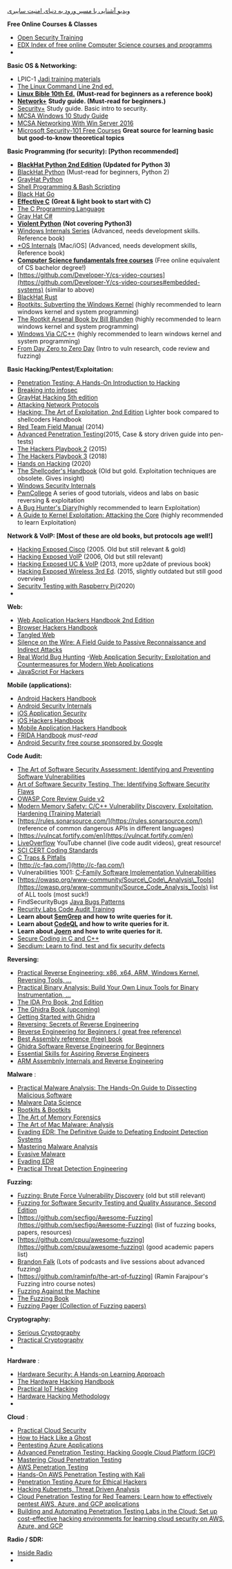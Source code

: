  [ویدیو آشنایی با مسیر ورود به دنیای امنیت سایبری](https://www.youtube.com/live/M6-ELr9FRNY)

**Free Online Courses & Classes**
- [Open Security Training](https://p.ost2.fyi/)
- [EDX Index of free online Computer Science courses and programms](https://www.edx.org/learn/computer-science)
- 


**Basic OS &amp; Networking:**
- LPIC-1 [Jadi training materials](https://linux1st.com/)
- [The Linux Command Line 2nd ed.](https://nostarch.com/tlcl2)
- [**Linux Bible 10th Ed.**](https://www.amazon.com/Linux-Bible-Christopher-Negus-dp-1119578884/dp/1119578884/) **(Must-read for beginners as a reference book)**
- [**Network+**](https://www.amazon.com/CompTIA-Network-Guide-Sixth-N10-006-dp-0071848223/dp/0071848223/) **Study guide. (Must-read for beginners.)**
- [Security+](https://www.amazon.com/CompTIA-Security-Certification-Guide-SY0-601-dp-1260464008/dp/1260464008/) Study guide. Basic intro to security.
- [MCSA Windows 10 Study Guide](https://www.amazon.com/dp/1119384966/)
- [MCSA Networking With Win Server 2016](https://www.amazon.com/Exam-70-741-Networking-Windows-Server/dp/0735697426)
- [Microsoft Security-101 Free Courses](https://github.com/microsoft/Security-101) **Great source for learning basic but good-to-know theoretical topics**

**Basic Programming (for security): [Python recommended]**

- [**BlackHat Python 2nd Edition**](https://nostarch.com/black-hat-python2E) **(Updated for Python 3)**
- [BlackHat Python](https://www.amazon.com/Black-Hat-Python-Programming-Pentesters/dp/1593275900) (Must-read for beginners, Python 2)
- [GrayHat Python](https://www.amazon.com/Gray-Hat-Python-Programming-Engineers-ebook/dp/B007V2DNEK/ref=sr_1_1?dchild=1&amp;keywords=grayhat+python&amp;qid=1585827699&amp;s=books&amp;sr=1-1)
- [Shell Programming &amp; Bash Scripting](https://www.amazon.co.jp/-/en/Robert-Collins/dp/1540637700)
- [Black Hat Go](https://www.amazon.com/Black-Hat-Go-Programming-Pentesters/dp/1593278659)
- [**Effective C**](https://www.amazon.com/Effective-Introduction-Professional-Robert-Seacord-ebook/dp/B0852NTB2H/) **(Great &amp; light book to start with C)**
- [The C Programming Language](https://www.amazon.se/-/en/Brian-Kernighan/dp/0131103628)
- [Gray Hat C#](https://www.amazon.com/Gray-Hat-Creating-Automating-Security/dp/1593277598/)
- [**Violent Python**](https://www.amazon.com/Violent-Python-Cookbook-Penetration-Engineers/dp/1597499579) **(Not covering Python3)**
- [Windows Internals Series](https://docs.microsoft.com/en-us/sysinternals/learn/windows-internals) (Advanced, needs development skills. Reference book)
- [\*OS Internals](http://newosxbook.com/index.php) [Mac/iOS] (Advanced, needs development skills, Reference book)
- [**Computer Science fundamentals free courses**](https://github.com/ossu/computer-science) (Free online equivalent of CS bachelor degree!)
- [https://github.com/Developer-Y/cs-video-courses](https://github.com/Developer-Y/cs-video-courses#embedded-systems) (similar to above)
- [BlackHat Rust](https://kerkour.com/black-hat-rust)
- [Rootkits: Subverting the Windows Kernel](https://www.amazon.de/Rootkits-Subverting-Addison-Wesley-Software-Security/dp/0321294319) (highly recommended to learn windows kernel and system programming)
- [The Rootkit Arsenal Book by Bill Blunden](https://www.amazon.de/-/en/Rootkit-Arsenal-Escape-Evasion-Corners/dp/144962636X) (highly recommended to learn windows kernel and system programming)
- [Windows Via C/C++](https://www.amazon.de/-/en/Windows-Via-C-Jeffrey-Richter/dp/0735663777) (highly recommended to learn windows kernel and system programming)
- [From Day Zero to Zero Day](https://nostarch.com/zero-day) (Intro to vuln research, code review and fuzzing)

**Basic Hacking/Pentest/Exploitation:**

- [Penetration Testing: A Hands-On Introduction to Hacking](https://www.amazon.com/Penetration-Testing-Hands-Introduction-Hacking-ebook/dp/B00KME7GN8/ref=sr_1_1?dchild=1&amp;keywords=penetration+testing&amp;qid=1585823901&amp;s=books&amp;sr=1-1)
- [Breaking into infosec](https://leanpub.com/ltr101-breaking-into-infosec/)
- [GrayHat Hacking 5th edition](https://www.amazon.com/Gray-Hat-Hacking-Ethical-Handbook-ebook/dp/B07D3J9J4H/ref=sr_1_1?dchild=1&amp;keywords=grayhat+hacking&amp;qid=1585823933&amp;s=books&amp;sr=1-1)
- [Attacking Network Protocols](https://www.amazon.com/Attacking-Network-Protocols-Analysis-Exploitation/dp/1593277504/)
- [Hacking: The Art of Exploitation, 2nd Edition](https://www.amazon.com/Hacking-Art-Exploitation-Jon-Erickson/dp/1593271441) Lighter book compared to shellcoders Handbook
- [Red Team Field Manual](https://www.amazon.co.uk/dp/1494295504/) (2014)
- [Advanced Penetration Testing](https://www.amazon.co.uk/Advanced-Penetration-Testing-Hacking-Networks/dp/1119367689/)(2015, Case &amp; story driven guide into pen-tests)
- [The Hackers Playbook 2](https://www.amazon.co.uk/dp/1512214566/) (2015)
- [The Hackers Playbook 3](https://www.amazon.co.uk/Hacker-Playbook-Practical-Penetration-Testing/dp/1980901759/) (2018)
- [Hands on Hacking](https://www.wiley.com/en-se/Hands+on+Hacking-p-9781119561453) (2020)
- [The Shellcoder&#39;s Handbook](https://www.amazon.com/Shellcoders-Handbook-Discovering-Exploiting-Security/dp/047008023X) (Old but gold. Exploitation techniques are obsolete. Gives insight)
- [Windows Security Internals](https://www.amazon.com/dp/1718501986/)
- [PwnCollege](https://pwn.college/) A series of good tutorials, videos and labs on basic reversing & exploitation
- [A Bug Hunter's Diary](https://www.amazon.com/Bug-Hunters-Diary-Software-Security/dp/1593273851)(highly recommended to learn Exploitation)
- [A Guide to Kernel Exploitation: Attacking the Core](https://www.amazon.de/-/en/Guide-Kernel-Exploitation-Attacking-Core/dp/1597494860) (highly recommended to learn Exploitation)

**Network &amp; VoIP: [Most of these are old books, but protocols age well!]**

- [Hacking Exposed Cisco](https://www.amazon.co.uk/Hacking-Exposed-Cisco-Networks-Solutions/dp/0072259175/) (2005. Old but still relevant &amp; gold)
- [Hacking Exposed VoIP](https://www.amazon.com/Hacking-Exposed-VoIP-Security-Solutions/dp/0072263644) (2006, Old but still relevant)
- [Hacking Exposed UC &amp; VoIP](https://www.amazon.com/Hacking-Exposed-Communications-Security-Solutions/dp/0071798765) (2013, more up2date of previous book)
- [Hacking Exposed Wireless 3rd Ed](https://www.amazon.com/Hacking-Exposed-Wireless-Third-Solutions/dp/0071827633/). (2015, slightly outdated but still good overview)
- [Security Testing with Raspberry Pi](https://www.amazon.com/dp/1072017679/ref=cm_sw_r_cp_apa_i_Kw3pFbQTX5HK7)(2020)
-

**Web:**

- [Web Application Hackers Handbook 2nd Edition](https://www.amazon.com/Web-Application-Hackers-Handbook-Exploiting-ebook/dp/B005LVQA9S/ref=sr_1_1?dchild=1&amp;keywords=web+application+hackers+handbook&amp;qid=1585824138&amp;s=books&amp;sr=1-1)
- [Browser Hackers Handbook](https://www.amazon.com/Browser-Hackers-Handbook-Wade-Alcorn/dp/1118662091/ref=dp_rm_title_3)
- [Tangled Web](https://www.amazon.com/Tangled-Web-Securing-Modern-Applications-ebook/dp/B006FZ3UNI/ref=sr_1_1?dchild=1&amp;keywords=tangled+web&amp;qid=1585825076&amp;s=books&amp;sr=1-1)
- [Silence on the Wire: A Field Guide to Passive Reconnaissance and Indirect Attacks](https://www.amazon.com/Silence-Wire-Passive-Reconnaissance-Indirect-ebook/dp/B008FRNHVY/ref=pd_sim_351_2/132-4739914-1656761?_encoding=UTF8&amp;pd_rd_i=B008FRNHVY&amp;pd_rd_r=7af4ed8e-205e-4c4a-9c88-f6d6ed0eae98&amp;pd_rd_w=5vNYV&amp;pd_rd_wg=ovx5d&amp;pf_rd_p=bab57536-7c8f-4781-a8ed-3e270b9cd303&amp;pf_rd_r=K3DE7F4PF83RP6FJWBPH&amp;psc=1&amp;refRID=K3DE7F4PF83RP6FJWBPH)
- [Real World Bug Hunting](https://www.amazon.com/Real-World-Bug-Hunting-Field-Hacking/dp/1593278616/)
-[Web Application Security: Exploitation and Countermeasures for Modern Web Applications](https://www.amazon.com/dp/1098143930)
- [JavaScript For Hackers](https://leanpub.com/javascriptforhackers)

**Mobile (applications):**

- [Android Hackers Handbook](https://www.amazon.com/Android-Hackers-Handbook-Joshua-Drake/dp/111860864X/ref=sr_1_5?dchild=1&amp;keywords=application+hackers+handbook&amp;qid=1585827784&amp;s=books&amp;sr=1-5)
- [Android Security Internals](https://www.amazon.com/Android-Security-Internals-Depth-Architecture-ebook/dp/B00P8DRZWA/ref=pd_sim_ebk_14_1/132-4739914-1656761?_encoding=UTF8&amp;pd_rd_i=B00P8DRZWA&amp;pd_rd_r=016875f9-bf64-4aae-8a21-2a34f792823b&amp;pd_rd_w=ousqy&amp;pd_rd_wg=BXMWR&amp;pf_rd_p=dc5f8131-4953-4e94-b701-14887e2f8999&amp;pf_rd_r=RE1XAMK6DS06W1BCY0PG&amp;psc=1&amp;refRID=RE1XAMK6DS06W1BCY0PG)
- [iOS Application Security](https://www.amazon.com/iOS-Application-Security-Definitive-Developers-ebook/dp/B01BLVZ3IK/ref=pd_sim_351_2/132-4739914-1656761?_encoding=UTF8&amp;pd_rd_i=B01BLVZ3IK&amp;pd_rd_r=afcdd8be-7855-420f-9674-81d3b711c430&amp;pd_rd_w=mO8bw&amp;pd_rd_wg=unNtf&amp;pf_rd_p=bab57536-7c8f-4781-a8ed-3e270b9cd303&amp;pf_rd_r=ATDGZE2ZYC3W7A5AFM3D&amp;psc=1&amp;refRID=ATDGZE2ZYC3W7A5AFM3D)
- [iOS Hackers Handbook](https://www.amazon.com/iOS-Hackers-Handbook-Charlie-Miller-ebook/dp/B00888KNL2/ref=pd_sim_ebk_14_2/132-4739914-1656761?_encoding=UTF8&amp;pd_rd_i=B00888KNL2&amp;pd_rd_r=016875f9-bf64-4aae-8a21-2a34f792823b&amp;pd_rd_w=ousqy&amp;pd_rd_wg=BXMWR&amp;pf_rd_p=dc5f8131-4953-4e94-b701-14887e2f8999&amp;pf_rd_r=RE1XAMK6DS06W1BCY0PG&amp;psc=1&amp;refRID=RE1XAMK6DS06W1BCY0PG)
- [Mobile Application Hackers Handbook](https://www.amazon.com/Mobile-Application-Hackers-Handbook/dp/1118958500/ref=dp_rm_img_1)
- [FRIDA Handbook](https://learnfrida.info/) *must-read*
- [Android Security free course sponsored by Google](https://app.hextree.io/map/android)

**Code Audit:**

- [The Art of Software Security Assessment: Identifying and Preventing Software Vulnerabilities](https://www.amazon.com/Art-Software-Security-Assessment-Vulnerabilities-ebook/dp/B004XVIWU2/ref=sr_1_1?crid=1ILVYQ2YOZME8&amp;dchild=1&amp;keywords=art+of+software+security+assessment&amp;qid=1585821139&amp;s=digital-text&amp;sprefix=art+of+softwa%2Cdigital-text%2C225&amp;sr=1-1)
- [Art of Software Security Testing, The: Identifying Software Security Flaws](https://www.amazon.com/Art-Software-Security-Testing-Identifying/dp/0321304861)
- [OWASP Core Review Guide v2](https://www.owasp.org/images/5/53/OWASP_Code_Review_Guide_v2.pdf)
- [Modern Memory Safety: C/C++ Vulnerability Discovery, Exploitation, Hardening (Training Material)](https://github.com/struct/mms)
- [https://rules.sonarsource.com/](https://rules.sonarsource.com/) (reference of common dangerous APIs in different languages)
- [https://vulncat.fortify.com/en](https://vulncat.fortify.com/en)
- [LiveOverflow](https://www.youtube.com/c/LiveOverflowCTF) YouTube channel (live code audit videos), great resource!
- [SCI CERT Coding Standards](https://wiki.sei.cmu.edu/confluence/display/c/SEI+CERT+C+Coding+Standard)
- [C Traps &amp; Pitfalls](http://literateprogramming.com/ctraps.pdf)
- [http://c-faq.com/](http://c-faq.com/)
- Vulnerabilities 1001: [C-Family Software Implementation Vulnerabilities](https://p.ost2.fyi/courses/course-v1:OpenSecurityTraining2+Vulns1001_C-derived+2022_v1/about)
- [https://owasp.org/www-community/Source\_Code\_Analysis\_Tools](https://owasp.org/www-community/Source_Code_Analysis_Tools) list of ALL tools (most suck!)
- FindSecurityBugs [Java Bugs Patterns](https://find-sec-bugs.github.io/bugs.htm)
- [ Recurity Labs Code Audit Training](https://code-audit-training.gitlab.io/)
-  **Learn about [SemGrep](https://semgrep.dev/docs/getting-started/) and how to write queries for it.**
-  **Learn about [CodeQL](https://codeql.github.com/docs/codeql-cli/getting-started-with-the-codeql-cli/) and how to write queries for it.**
-  **Learn about [Joern](https://joern.io/) and how to write queries for it.**
- [Secure Coding in C and C++](https://www.amazon.se/-/en/Robert-Seacord/dp/0321822137)
- [Secdium: Learn to find, test and fix security defects](https://learn.secdim.com/)

**Reversing:**

- [Practical Reverse Engineering: x86, x64, ARM, Windows Kernel, Reversing Tools, ...](https://www.amazon.com/Practical-Reverse-Engineering-Reversing-Obfuscation-ebook/dp/B00IA22R2Y/ref=sr_1_3?dchild=1&amp;keywords=reverse+engineering&amp;qid=1585820697&amp;s=digital-text&amp;sr=1-3)
- [Practical Binary Analysis: Build Your Own Linux Tools for Binary Instrumentation, ...](https://www.amazon.com/Practical-Binary-Analysis-Instrumentation-Disassembly-ebook/dp/B07BPKWJVT/ref=pd_sim_351_4/132-4739914-1656761?_encoding=UTF8&amp;pd_rd_i=B07BPKWJVT&amp;pd_rd_r=b4ef5f2b-0d4d-444b-aa73-484e65182f24&amp;pd_rd_w=OCyY0&amp;pd_rd_wg=TQ21N&amp;pf_rd_p=bab57536-7c8f-4781-a8ed-3e270b9cd303&amp;pf_rd_r=7YY83Z4WY39XX05FDQ1W&amp;psc=1&amp;refRID=7YY83Z4WY39XX05FDQ1W)
- [The IDA Pro Book, 2nd Edition](https://www.amazon.com/IDA-Pro-Book-2nd-ebook/dp/B005EI84TM/ref=pd_sim_351_3/132-4739914-1656761?_encoding=UTF8&amp;pd_rd_i=B005EI84TM&amp;pd_rd_r=b4ef5f2b-0d4d-444b-aa73-484e65182f24&amp;pd_rd_w=OCyY0&amp;pd_rd_wg=TQ21N&amp;pf_rd_p=bab57536-7c8f-4781-a8ed-3e270b9cd303&amp;pf_rd_r=7YY83Z4WY39XX05FDQ1W&amp;psc=1&amp;refRID=7YY83Z4WY39XX05FDQ1W)
- [The Ghidra Book (upcoming)](https://nostarch.com/GhidraBook)
- [Getting Started with Ghidra](https://www.oreilly.com/library/view/getting-started-with/9781098115265/)
- [Reversing: Secrets of Reverse Engineering](https://www.amazon.com/Reversing-Secrets-Engineering-Eldad-Eilam-ebook/dp/B007032XZK/ref=pd_sim_351_3/132-4739914-1656761?_encoding=UTF8&amp;pd_rd_i=B007032XZK&amp;pd_rd_r=1a048edf-5ef5-4ccf-bd40-d04f2f57ffb3&amp;pd_rd_w=e437a&amp;pd_rd_wg=Myaz1&amp;pf_rd_p=bab57536-7c8f-4781-a8ed-3e270b9cd303&amp;pf_rd_r=ZC5VJ6NGVHJVN4BXY6JX&amp;psc=1&amp;refRID=ZC5VJ6NGVHJVN4BXY6JX)
- [Reverse Engineering for Beginners ( great free reference)](https://beginners.re/)
- [Best Assembly reference (free) book](http://www.plantation-productions.com/Webster/)
- [Ghidra Software Reverse Engineering for Beginners](https://www.amazon.com/dp/1800207972/)
- [Essential Skills for Aspiring Reverse Engineers](https://reverencecyber.com/decoding-the-craft-essential-skills-for-aspiring-reverse-engineers/)
- [ARM Assembnly Internals and Reverse Engineering](https://www.amazon.com/Blue-Fox-Assembly-Internals-Analysis/dp/1119745306)

**Malware** :

- [Practical Malware Analysis: The Hands-On Guide to Dissecting Malicious Software](https://www.amazon.com/gp/product/1593272901/ref=dbs_a_def_rwt_bibl_vppi_i0)
- [Malware Data Science](https://www.amazon.com/Malware-Data-Science-Detection-Attribution-ebook/dp/B077X1V9SY/)
- [Rootkits &amp; Bootkits](https://www.amazon.com/Rootkits-Bootkits-Reversing-Malware-Generation-ebook/dp/B07P8J5HZJ/)
- [The Art of Memory Forensics](https://www.amazon.com/Art-Memory-Forensics-Detecting-Malware-ebook/dp/B00JUUZSQC/)
- [The Art of Mac Malware: Analysis](https://taomm.org/vol1/)
- [Evading EDR: The Definitive Guide to Defeating Endpoint Detection Systems](https://www.amazon.com/dp/1718503342)
- [Mastering Malware Analysis](https://www.amazon.com/Mastering-Malware-Analysis-practical-cybercrime/dp/1803240245/)
- [Evasive Malware](https://www.amazon.com/Evasive-Malware-Understanding-Deceptive-Self-Defending/dp/1718503261)
- [Evading EDR](https://www.amazon.com/dp/1718503342)
- [Practical Threat Detection Engineering](https://www.amazon.com/dp/1801076715/)

**Fuzzing:**

- [Fuzzing: Brute Force Vulnerability Discovery](https://www.amazon.com/Fuzzing-Brute-Force-Vulnerability-Discovery-ebook/dp/B0031AI0V2/ref=sr_1_1?dchild=1&amp;keywords=fuzzing&amp;qid=1585824686&amp;s=digital-text&amp;sr=1-1) (old but still relevant)
- [Fuzzing for Software Security Testing and Quality Assurance, Second Edition](https://www.amazon.com/Fuzzing-Software-Security-Testing-Assurance-ebook/dp/B07BHVSXNK/ref=sr_1_2?dchild=1&amp;keywords=fuzzing&amp;qid=1585824686&amp;s=digital-text&amp;sr=1-2)
- [https://github.com/secfigo/Awesome-Fuzzing](https://github.com/secfigo/Awesome-Fuzzing) (list of fuzzing books, papers, resources)
- [https://github.com/cpuu/awesome-fuzzing](https://github.com/cpuu/awesome-fuzzing) (good academic papers list)
- [Brandon Falk](https://twitter.com/gamozolabs) (Lots of podcasts and live sessions about advanced fuzzing)
- [https://github.com/raminfp/the-art-of-fuzzing] (Ramin Farajpour's Fuzzing intro course notes)
- [Fuzzing Against the Machine](https://www.amazon.com/Fuzzing-Against-Machine-Automate-vulnerability/dp/1804614971)
- [The Fuzzing Book](https://www.fuzzingbook.org/)
- [Fuzzing Pager (Collection of Fuzzing papers)](https://wcventure.github.io/FuzzingPaper/)


**Cryptography:**

- [Serious Cryptography](https://www.amazon.com/Serious-Cryptography-Practical-Introduction-Encryption-ebook/dp/B0722MTGQV/ref=sr_1_1?dchild=1&amp;keywords=serious+cryptography&amp;qid=1585827498&amp;s=books&amp;sr=1-1)
- [Practical Cryptography](https://www.amazon.com/Practical-Cryptography-Niels-Ferguson/dp/0471223573/ref=sr_1_1?dchild=1&amp;keywords=practical+cryptography&amp;qid=1585827558&amp;s=books&amp;sr=1-1)
-

**Hardware** :

- [Hardware Security: A Hands-on Learning Approach](https://www.amazon.com/Hardware-Security-Hands-Learning-Approach-dp-0128124776/dp/0128124776/)
- [The Hardware Hacking Handbook](https://nostarch.com/hardwarehacking)
- [Practical IoT Hacking](https://www.amazon.com/Practical-IoT-Hacking-Fotios-Chantzis-ebook/dp/B085BVVSN6)
- [Hardware Hacking Methodology](https://github.com/koutto/hardware-hacking/tree/master)
-

**Cloud** :

- [Practical Cloud Security](https://www.oreilly.com/library/view/practical-cloud-security/9781492037507/)
- [How to Hack Like a Ghost](https://www.amazon.com/dp/1718501269/)
- [Pentesting Azure Applications](https://www.amazon.com/Pentesting-Azure-Applications-Definitive-Deployments/dp/1593278632/)
- [Advanced Penetration Testing: Hacking Google Cloud Platform (GCP)](https://www.amazon.com/Advanced-Penetration-Testing-Hacking-Platform/dp/B08P1H4KLZ)
- [Mastering Cloud Penetration Testing](https://www.amazon.com/Mastering-Cloud-Penetration-Testing-Sehgal/dp/1786461234)
- [AWS Penetration Testing](https://www.amazon.com/AWS-Penetration-Testing-Beginners-Metasploit/dp/1839216921)
- [Hands-On AWS Penetration Testing with Kali](https://www.amazon.com/Hands-Penetration-Testing-Kali-Linux/dp/1789136725)
- [Penetration Testing Azure for Ethical Hackers](https://www.amazon.com/Penetration-Testing-Azure-Ethical-Hackers/dp/1839212934)
- [Hacking Kubernets, Threat Driven Analysis](https://www.amazon.com/Hacking-Kubernetes-Threat-Driven-Analysis-Defense/dp/1492081736)
- [Cloud Penetration Testing for Red Teamers: Learn how to effectively pentest AWS, Azure, and GCP applications](https://www.amazon.com/dp/1803248483)
- [Building and Automating Penetration Testing Labs in the Cloud: Set up cost-effective hacking environments for learning cloud security on AWS, Azure, and GCP](https://www.amazon.com/Building-Automating-Penetration-Testing-Cloud/dp/1837632391)

**Radio / SDR:**

- [Inside Radio](https://www.amazon.com/Inside-Radio-Qing-Yang/dp/9811084467/)
-
